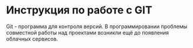 # Инструкция по работе с GIT
Git - программа для контроля версий. 
В программировании проблемы совместной работы над проектами возникли ещё до появления облачных сервисов.